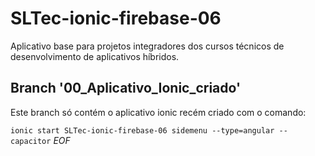# SLTec-ionic-firebase-06

Aplicativo base para projetos integradores dos cursos técnicos de desenvolvimento de aplicativos híbridos.

## Branch '00_Aplicativo_Ionic_criado'

Este branch só contém o aplicativo ionic recém criado com o comando:

 `ionic start SLTec-ionic-firebase-06 sidemenu --type=angular --capacitor`
*EOF*
